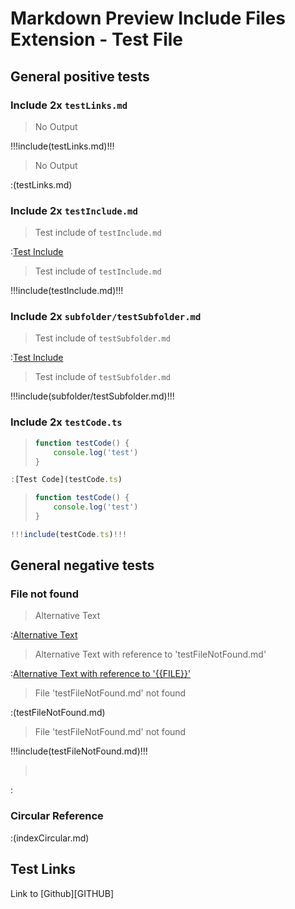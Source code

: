 # Markdown Preview Include Files Extension - Test File

## General positive tests

### Include 2x `testLinks.md`

> No Output

!!!include(testLinks.md)!!!

> No Output

:(testLinks.md)

### Include 2x `testInclude.md`

> Test include of  `testInclude.md`

:[Test Include](testInclude.md)

> Test include of  `testInclude.md`

!!!include(testInclude.md)!!!

### Include 2x `subfolder/testSubfolder.md`

> Test include of  `testSubfolder.md`

:[Test Include](subfolder/testSubfolder.md)

> Test include of  `testSubfolder.md`

!!!include(subfolder/testSubfolder.md)!!!

### Include 2x `testCode.ts`

> ```TypeScript
> function testCode() {
>     console.log('test')
> }
> ```

```TypeScript
:[Test Code](testCode.ts)
```

> ```TypeScript
> function testCode() {
>     console.log('test')
> }
> ```

```TypeScript
!!!include(testCode.ts)!!!
```

## General negative tests

### File not found

> Alternative Text

:[Alternative Text](testFileNotFound.md)

> Alternative Text with reference to 'testFileNotFound.md'

:[Alternative Text with reference to '{{FILE}}'](testFileNotFound.md)

> File 'testFileNotFound.md' not found

:(testFileNotFound.md)

> File 'testFileNotFound.md' not found

!!!include(testFileNotFound.md)!!!

>&nbsp;

:[](testFileNotFound.md)

### Circular Reference

:(indexCircular.md)

## Test Links

Link to [Github][GITHUB]
